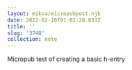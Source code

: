```yaml
---
layout: miksa/micropubpost.njk
date: 2022-02-16T01:02:28.633Z
title: ''
slug: '3748'
collection: note
---
```

Micropub test of creating a basic h-entry
